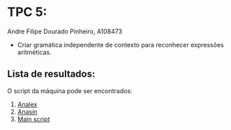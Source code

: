 # TPC 5:
Andre Filipe Dourado Pinheiro, A108473

 - Criar gramática independente de contexto para reconhecer expressões aritméticas.

## Lista de resultados:

O script da máquina pode ser encontrados:
1. [Analex](./analex.py)
2. [Anasin](./anasin.py)
3. [Main script](./aritmetica.py)